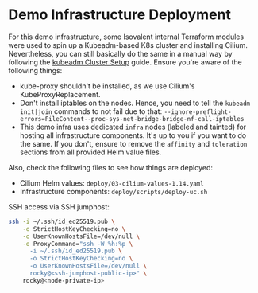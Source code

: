 # Demo Infrastructure Deployment
For this demo infrastructure, some Isovalent internal Terraform modules were used to spin up a Kubeadm-based K8s cluster and installing Cilium. Nevertheless, you can still basically do the same in a manual way by following the [kubeadm Cluster Setup](https://gist.github.com/PhilipSchmid/e34a725d5836d21432fd10b0709a5c4a) guide. Ensure you're aware of the following things:

- kube-proxy shouldn't be installed, as we use Cilium's KubeProxyReplacement.
- Don't install iptables on the nodes. Hence, you need to tell the `kubeadm init|join` commands to not fail due to that: `--ignore-preflight-errors=FileContent--proc-sys-net-bridge-bridge-nf-call-iptables`
- This demo infra uses dedicated `infra` nodes (labeled and tainted) for hosting all infrastructure components. It's up to you if you want to do the same. If you don't, ensure to remove the `affinity` and `toleration` sections from all provided Helm value files.

Also, check the following files to see how things are deployed:
- Cilium Helm values: `deploy/03-cilium-values-1.14.yaml`
- Infrastructure components: `deploy/scripts/deploy-uc.sh` 

SSH access via SSH jumphost:
```bash
ssh -i ~/.ssh/id_ed25519.pub \
    -o StrictHostKeyChecking=no \
    -o UserKnownHostsFile=/dev/null \
    -o ProxyCommand="ssh -W %h:%p \
      -i ~/.ssh/id_ed25519.pub \
      -o StrictHostKeyChecking=no \
      -o UserKnownHostsFile=/dev/null \
      rocky@<ssh-jumphost-public-ip>" \
    rocky@<node-private-ip>
```